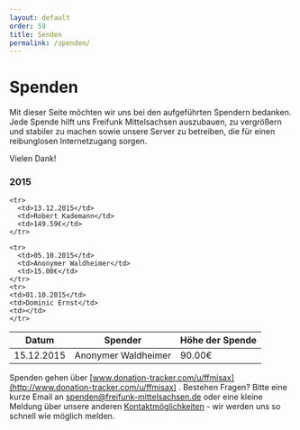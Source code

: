 ```yaml
---
layout: default
order: 59
title: Senden
permalink: /spenden/
---
```


# Spenden

Mit dieser Seite möchten wir uns bei den aufgeführten Spendern bedanken. Jede Spende hilft uns Freifunk Mittelsachsen
auszubauen, zu vergrößern und stabiler zu machen sowie unsere Server zu betreiben, die für einen reibunglosen
Internetzugang sorgen.  

Vielen Dank!

### 2015

<table class="table">
<thead>
  <tr>
    <th>Datum</th>
    <th>Spender</th>
    <th>Höhe der Spende</th>
  </tr>
  </thead>
  <tbody>
    <tr>
      <td>15.12.2015</td>
      <td>Anonymer Waldheimer</td>
      <td>90.00€</td>
    </tr>

    <tr>
      <td>13.12.2015</td>
      <td>Robert Kademann</td>
      <td>149.59€</td>
    </tr>

    <tr>
      <td>05.10.2015</td>
      <td>Anonymer Waldheimer</td>
      <td>15.00€</td>
    </tr>
    <tr>
	<td>01.10.2015</td>
	<td>Dominic Ernst</td>
	<td></td>
    </tr>

  </tbody>
</table>

Spenden gehen über [www.donation-tracker.com/u/ffmisax](http://www.donation-tracker.com/u/ffmisax) . Bestehen Fragen? Bitte eine kurze Email an
[spenden@freifunk-mittelsachsen.de](spenden@freifunk-mittelsachsen.de) oder eine kleine Meldung über unsere anderen [Kontaktmöglichkeiten](/kontakt) - wir werden uns so schnell wie möglich melden.
